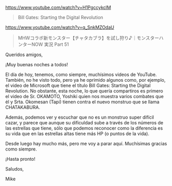 https://www.youtube.com/watch?v=H1PgccykclM

> Bill Gates: Starting the Digital Revolution 

https://www.youtube.com/watch?v=q_SnkMZOdaU

> MHWコラボ新モンスター【チャタカブラ】を試し狩り♪｜モンスターハンターNOW 実況 Part 51 
 
Queridos amigos,

¡Muy buenas noches a todos!

El día de hoy, tenemos, como siempre, muchísimos videos de YouTube. También, no he visto todo, pero ya he oprimido algunos como, por ejemplo, el video de Microsoft que tiene el título Bill Gates: Starting the Digital Revolution. No obstante, esta noche, lo que quería compartiros es primero el video de Sr. OKAMOTO, Yoshiki quien nos muestra varios combates que él y Srta. Okomesan (Tapi) tienen contra el nuevo monstruo que se llama CHATAKABURA. 

Además, podemos ver y escuchar que no es un monstruo super difícil cazar, y parece que aunque su dificuldad sube a través de los números de las estrellas que tiene, sólo que podemos reconocer como la diferencia es su vida que en las estrellas altas tiene más HP (o puntos de la vida).

Desde luego hay mucho más, pero me voy a parar aquí. Muchísimas gracias como siempre. 

¡Hasta pronto!

Saludos,

Mike
